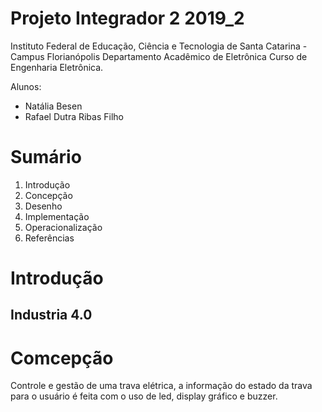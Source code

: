 # **Projeto Integrador 2 2019_2**

Instituto Federal de Educação, Ciência e Tecnologia de Santa Catarina - Campus Florianópolis Departamento Acadêmico de Eletrônica Curso de Engenharia Eletrônica.

Alunos:

* Natália Besen
* Rafael Dutra Ribas Filho

# **Sumário** 

1. Introdução
2. Concepção
3. Desenho
4. Implementação
5. Operacionalização
6. Referências

# **Introdução**

## Industria 4.0


# **Comcepção**

Controle e gestão de uma trava elétrica, 
a informação do estado da trava para o usuário é feita com o uso de led, display gráfico e buzzer.

